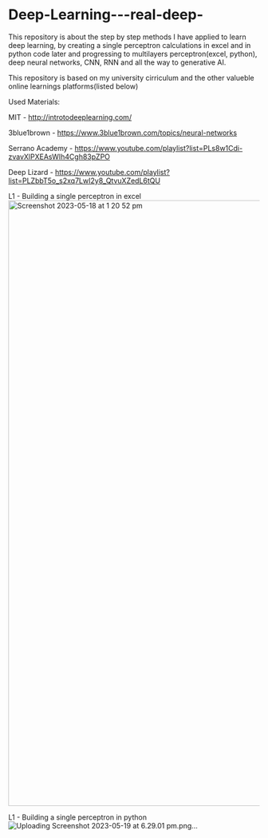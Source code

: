 # Deep-Learning---real-deep-
This repository is about the step by step methods I have applied to learn deep learning, by creating a single perceptron calculations in excel and in python code later and progressing to multilayers perceptron(excel, python), deep neural networks, CNN, RNN and all the way to generative AI.

This repository is based on my university cirriculum and the other valueble online learnings platforms(listed below)

Used Materials:

  MIT - http://introtodeeplearning.com/
  
  3blue1brown - https://www.3blue1brown.com/topics/neural-networks
  
  Serrano Academy - https://www.youtube.com/playlist?list=PLs8w1Cdi-zvavXlPXEAsWIh4Cgh83pZPO
  
  Deep Lizard - https://www.youtube.com/playlist?list=PLZbbT5o_s2xq7LwI2y8_QtvuXZedL6tQU
  
  L1 - Building a single perceptron in excel
    <img width="1213" alt="Screenshot 2023-05-18 at 1 20 52 pm" src="https://github.com/kailash19961996/Deep-Learning---real-deep-/assets/123597753/e02d78f7-4fad-4cc0-8881-84669abfeeb3">

  L1 - Building a single perceptron in python
![Uploading Screenshot 2023-05-19 at 6.29.01 pm.png…]()
